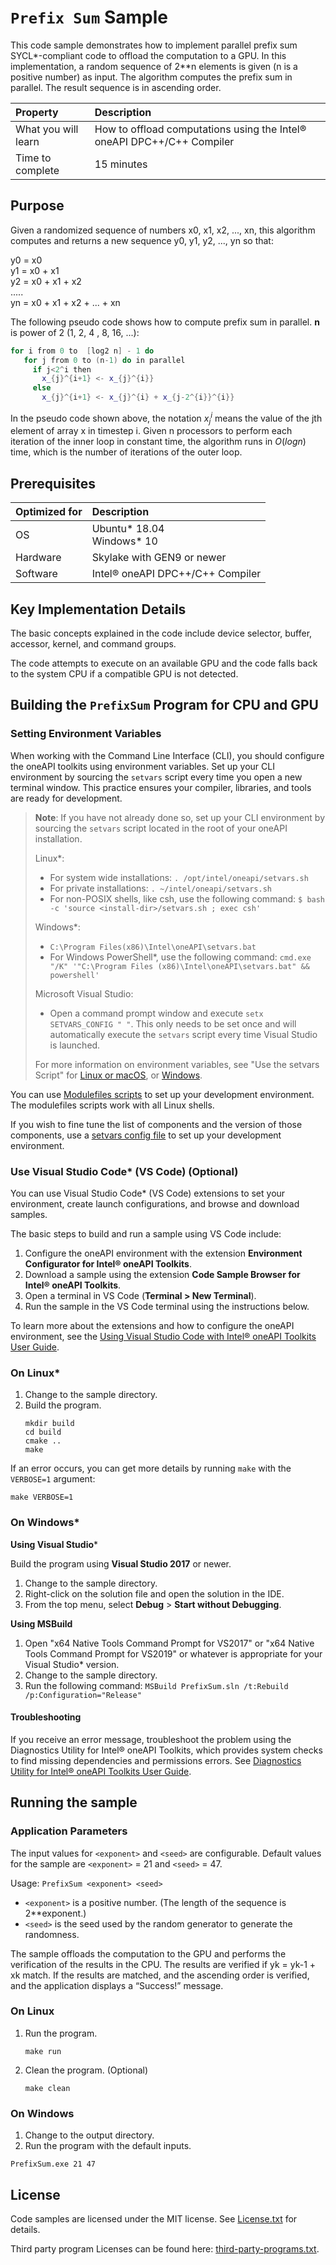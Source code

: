 ﻿# `Prefix Sum` Sample
This code sample demonstrates how to implement parallel prefix sum SYCL*-compliant code to
offload the computation to a GPU. In this implementation, a random sequence of 2**n elements is given (n is a positive number) as input. The algorithm computes the prefix sum in parallel. The result sequence is in ascending order.

| Property                | Description
|:---                     |:---
| What you will learn     | How to offload computations using the Intel® oneAPI DPC++/C++ Compiler
| Time to complete        | 15 minutes

## Purpose
Given a randomized sequence of numbers x0, x1, x2, ..., xn, this algorithm computes and returns a new sequence y0, y1, y2, ..., yn so that:

y0 = x0 <br>
y1 = x0 + x1 <br>
y2 = x0 + x1 + x2 <br>
..... <br>
yn = x0 + x1 + x2 + ... + xn

The following pseudo code shows how to compute prefix sum in parallel. **n** is power of 2 (1, 2, 4 , 8, 16, ...):

```cpp
for i from 0 to  [log2 n] - 1 do
   for j from 0 to (n-1) do in parallel
     if j<2^i then
       x_{j}^{i+1} <- x_{j}^{i}}
     else
       x_{j}^{i+1} <- x_{j}^{i} + x_{j-2^{i}}^{i}}

```
In the pseudo code shown above, the notation $x_{j}^{i}$ means the value of the jth element of array x in timestep i. Given n processors to perform each iteration of the inner loop in constant time, the algorithm runs in $O(log n)$ time, which is the number of iterations of the outer loop.

## Prerequisites
| Optimized for           | Description
|:---                     |:---
| OS                      | Ubuntu* 18.04 <br> Windows* 10
| Hardware                | Skylake with GEN9 or newer
| Software                | Intel® oneAPI DPC++/C++ Compiler

## Key Implementation Details
The basic concepts explained in the code include device selector, buffer, accessor, kernel, and command groups.

The code attempts to execute on an available GPU and the code falls back to the system CPU if a compatible GPU is not detected.

## Building the `PrefixSum` Program for CPU and GPU

### Setting Environment Variables
When working with the Command Line Interface (CLI), you should configure the oneAPI toolkits using environment variables. Set up your CLI environment by sourcing the `setvars` script every time you open a new terminal window. This practice ensures your compiler, libraries, and tools are ready for development.

> **Note**: If you have not already done so, set up your CLI environment by sourcing the `setvars` script located in the root of your oneAPI installation.
>
> Linux*:
> - For system wide installations: `. /opt/intel/oneapi/setvars.sh`
> - For private installations: `. ~/intel/oneapi/setvars.sh`
> - For non-POSIX shells, like csh, use the following command: `$ bash -c 'source <install-dir>/setvars.sh ; exec csh'`
>
> Windows*:
> - `C:\Program Files(x86)\Intel\oneAPI\setvars.bat`
> - For Windows PowerShell*, use the following command: `cmd.exe "/K" '"C:\Program Files (x86)\Intel\oneAPI\setvars.bat" && powershell'`
>
> Microsoft Visual Studio:
> - Open a command prompt window and execute `setx SETVARS_CONFIG " "`. This only needs to be set once and will automatically execute the `setvars` script every time Visual Studio is launched.
>
>For more information on environment variables, see "Use the setvars Script" for [Linux or macOS](https://www.intel.com/content/www/us/en/develop/documentation/oneapi-programming-guide/top/oneapi-development-environment-setup/use-the-setvars-script-with-linux-or-macos.html), or [Windows](https://www.intel.com/content/www/us/en/develop/documentation/oneapi-programming-guide/top/oneapi-development-environment-setup/use-the-setvars-script-with-windows.html).

You can use [Modulefiles scripts](https://www.intel.com/content/www/us/en/develop/documentation/oneapi-programming-guide/top/oneapi-development-environment-setup/use-modulefiles-with-linux.html) to set up your development environment. The modulefiles scripts work with all Linux shells.

If you wish to fine tune the list of components and the version of those components, use
a [setvars config file](https://www.intel.com/content/www/us/en/develop/documentation/oneapi-programming-guide/top/oneapi-development-environment-setup/use-the-setvars-script-with-linux-or-macos/use-a-config-file-for-setvars-sh-on-linux-or-macos.html) to set up your development environment.

### Use Visual Studio Code* (VS Code) (Optional)
You can use Visual Studio Code* (VS Code) extensions to set your environment, create launch configurations, and browse and download samples.

The basic steps to build and run a sample using VS Code include:
 1. Configure the oneAPI environment with the extension **Environment Configurator for Intel® oneAPI Toolkits**.
 2. Download a sample using the extension **Code Sample Browser for Intel® oneAPI Toolkits**.
 3. Open a terminal in VS Code (**Terminal > New Terminal**).
 4. Run the sample in the VS Code terminal using the instructions below.

To learn more about the extensions and how to configure the oneAPI environment, see the
[Using Visual Studio Code with Intel® oneAPI Toolkits User Guide](https://www.intel.com/content/www/us/en/develop/documentation/using-vs-code-with-intel-oneapi/top.html).

### On Linux*
1. Change to the sample directory.
1. Build the program.
   ```
   mkdir build
   cd build
   cmake ..
   make
   ```
If an error occurs, you can get more details by running `make` with
the `VERBOSE=1` argument:
```
make VERBOSE=1
```

### On Windows*
**Using Visual Studio***

Build the program using **Visual Studio 2017** or newer.
1. Change to the sample directory.
2. Right-click on the solution file and open the solution in the IDE.
3. From the top menu, select **Debug** > **Start without Debugging**.

**Using MSBuild**
1. Open "x64 Native Tools Command Prompt for VS2017" or "x64 Native Tools Command Prompt for VS2019" or whatever is appropriate for your Visual Studio* version.
2. Change to the sample directory.
3. Run the following command: `MSBuild PrefixSum.sln /t:Rebuild /p:Configuration="Release"`

#### Troubleshooting
If you receive an error message, troubleshoot the problem using the Diagnostics Utility for Intel® oneAPI Toolkits, which provides system checks to find missing
dependencies and permissions errors. See [Diagnostics Utility for Intel® oneAPI Toolkits User Guide](https://www.intel.com/content/www/us/en/develop/documentation/diagnostic-utility-user-guide/top.html).

## Running the sample
### Application Parameters

The input values for `<exponent>` and `<seed>` are configurable. Default values for the sample are `<exponent>` = 21 and `<seed>` = 47.

Usage: `PrefixSum <exponent> <seed>`

- `<exponent>` is a positive number. (The length of the sequence is
2**exponent.)
- `<seed>` is the seed used by the random generator to generate the randomness.

The sample offloads the computation to the GPU and performs the verification
of the results in the CPU. The results are verified if yk = yk-1 + xk match. If the results are matched, and the ascending order is verified, and the application displays a “Success!” message.

### On Linux
1. Run the program.
    ```
    make run
    ```
2. Clean the program. (Optional)
    ```
    make clean
    ```

### On Windows
1. Change to the output directory.
2. Run the program with the default inputs.
```
PrefixSum.exe 21 47
```

## License
Code samples are licensed under the MIT license. See
[License.txt](https://github.com/oneapi-src/oneAPI-samples/blob/master/License.txt) for details.

Third party program Licenses can be found here: [third-party-programs.txt](https://github.com/oneapi-src/oneAPI-samples/blob/master/third-party-programs.txt).
